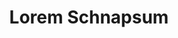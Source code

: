 ---
index: 740
type_of_section: "fullimage"
title: "Lorem Schnapsum"
sub-title: "S'guelt Chulia Roberstau morbi tellus schneck quam, geht's sit kartoffelsalad dolor Gal."
text:
   position: 9
   background: "dark"
image:
  file: "assets/images/eleves-rucher-fp-c.jpg"
  description: "Lorem schnapsum"
  author: "Pierre Kessler"
  author_link: 
---
